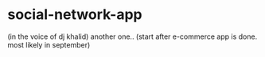 # social-network-app

(in the voice of dj khalid) another one.. (start after e-commerce app is done. most likely in september)
